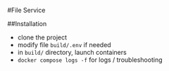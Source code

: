 #File Service

##Installation
- clone the project
- modify file `build/.env` if needed
- in `build/` directory, launch containers
- `docker compose logs -f` for logs / troubleshooting
